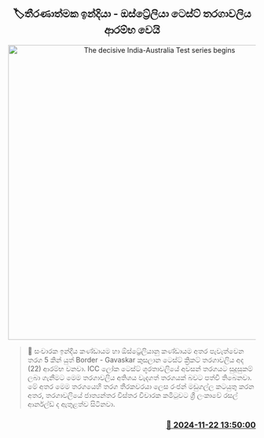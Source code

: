 <p align='center'><b><h2 align='center' title='The decisive India-Australia Test series begins'>🏷තීරණාත්මක ඉන්දියා - ඔස්ට්‍රේලියා ටෙස්ට් තරගාවලි​ය ආරම්භ වෙයි</h2></b></p>
<p align='center'><img src='https://helakuru.sgp1.cdn.digitaloceanspaces.com/esana/images/lib/india-australia-test.jpg' width='600' alt='The decisive India-Australia Test series begins'></p>

>📝 සංචාරක ඉන්දීය කණ්ඩායම හා ඕස්ට්‍රේලියානු කණ්ඩායම අතර පැවැත්වෙන තරග 5 කින් යුත් Border - Gavaskar කුසලාන ටෙස්ට් ක්‍රිකට් තරගාවලිය අද (22) ආරම්භ වනවා.
ICC ලෝක ටෙස්ට් ශූරතාවලියේ අවසන් තරගයට සුදුසුකම් ලබා ගැනීමට මෙම තරගාවලිය අතිශය වැදගත් තරගයක් බවට පත්වී තිබෙනවා.
මේ අතර මෙම තරගයෙහි තරග තීරකවරයා ලෙස රංජන් මඩුගල්ල කටයුතු කරන අතර, තරගාවලියේ ජාත්‍යන්තර විස්තර විචාරක කමිටුවට ශ්‍රී ලංකාවේ රසල් ආර්නල්ඩ් ද ඇතුළත්ව සිටිනවා.


<h3 align='right'><a href='https://www.helakuru.lk/esana/p/105357/'>📅 2024-11-22 13:50:00</a></h3>

